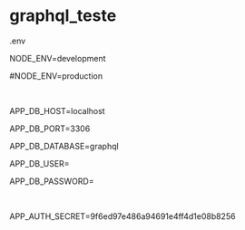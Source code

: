 # graphql_teste

.env

<p>NODE_ENV=development</p>
<p>#NODE_ENV=production</p>
<br />
<p>APP_DB_HOST=localhost</p>
<p>APP_DB_PORT=3306</p>
<p>APP_DB_DATABASE=graphql</p>
<p>APP_DB_USER=</p>
<p>APP_DB_PASSWORD=</p>
<br />
<p>APP_AUTH_SECRET=9f6ed97e486a94691e4ff4d1e08b8256</p>
